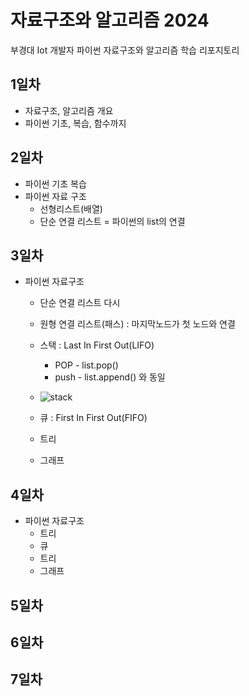 # 자료구조와 알고리즘 2024
부경대 Iot 개발자 파이썬 자료구조와 알고리즘 학습 리포지토리

## 1일차
- 자료구조, 알고리즘 개요
- 파이썬 기초, 복습, 함수까지

## 2일차
- 파이썬 기초 복습
- 파이썬 자료 구조
    - 선형리스트(배열)
    - 단순 연결 리스트 = 파이썬의 list의 연결


## 3일차
- 파이썬 자료구조
    - 단순 연결 리스트 다시
    - 원형 연결 리스트(패스) : 마지막노드가 첫 노드와 연결
    - 스택 : Last In First Out(LIFO)
        - POP - list.pop()
        - push - list.append() 와 동일
    - ![stack](https:)

    - 큐 : First In First Out(FIFO)
    - 트리
    - 그래프

## 4일차
- 파이썬 자료구조
    - 트리
    - 큐
    - 트리
    - 그래프

## 5일차

## 6일차

## 7일차


